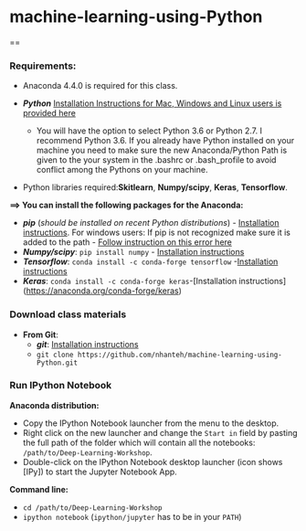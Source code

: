 # machine-learning-using-Python
==

### Requirements:
* Anaconda 4.4.0 is required for this class. 
* ***Python*** [Installation Instructions for Mac, Windows and Linux users is provided here](https://docs.continuum.io/anaconda/install/)
  * You will have the option to select Python 3.6 or Python 2.7. I recommend Python 3.6.
  If you already have Python installed on your machine you need to make sure the new Anaconda/Python Path is given to the your system in the .bashrc or .bash_profile to avoid conflict among the Pythons on your machine.
 
* Python libraries required:**Skitlearn**, **Numpy/scipy**, **Keras**, **Tensorflow**.

**==> You can install the following packages for the Anaconda:**
* ***pip*** (*should be installed on recent Python distributions*) -  [Installation instructions](http://python-packaging-user-guide.readthedocs.io/installing/#install-pip-setuptools-and-wheel). For windows users: If pip is not recognized make sure it is added to the path - [Follow instruction on this error here](http://stackoverflow.com/questions/23708898/pip-is-not-recognized-as-an-internal-or-external-command)
* ***Numpy/scipy***:    ```pip install numpy``` - [Installation instructions](http://www.scipy.org/scipylib/building/index.html)
* ***Tensorflow***:  ```conda install -c conda-forge tensorflow``` -[Installation instructions](https://www.tensorflow.org/install/#anaconda_installation)
* ***Keras***:  ```conda install -c conda-forge keras```-[Installation instructions] (https://anaconda.org/conda-forge/keras)


### Download class materials
* **From Git**:
  * ***git***: [Installation instructions](https://git-scm.com/book/en/v2/Getting-Started-Installing-Git)
  * ```git clone https://github.com/nhanteh/machine-learning-using-Python.git```

### Run IPython Notebook
**Anaconda distribution:**
* Copy the IPython Notebook launcher from the menu to the desktop.
* Right click on the new launcher and change the ```Start in``` field by pasting the full path of the folder which will contain all the notebooks: ```/path/to/Deep-Learning-Workshop```.
* Double-click on the IPython Notebook desktop launcher (icon shows [IPy]) to start the Jupyter Notebook App.

**Command line:**
* ```cd /path/to/Deep-Learning-Workshop```
* ```ipython notebook``` (```ipython/jupyter``` has to be in your ```PATH```)
